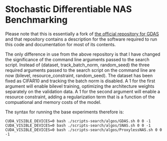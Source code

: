 # Stochastic Differentiable NAS Benchmarking
Please note that this is essentially a fork of [the official repository for GDAS](https://github.com/D-X-Y/AutoDL-Projects) and that repository contains a description for the software required to run this code and documentation for most of its contents.

The only difference in use from the above repository is that I have changed the significance of the command line arguments passed to the search script. Instead of (dataset, track_batch_norm, random_seed) the three required arguments passed to the search script on the command line are now (bilevel, resource_constraint, random_seed). The dataset has been fixed as CIFAR10 and tracking the batch norm is disabled. 
A 1 for the first argument will enable bilevel training, optimizing the architecture weights separately on the validation data.
A 1 for the second argument will enable a resource constraint, adding a regularization term that is a function of the compuational and memory costs of the model.

The syntax for running the base experiments therefore is:
```
CUDA_VISIBLE_DEVICES=0 bash ./scripts-search/algos/GDAS.sh 0 0 -1
CUDA_VISIBLE_DEVICES=0 bash ./scripts-search/algos/SNAS.sh 0 0 -1
CUDA_VISIBLE_DEVICES=0 bash ./scripts-search/algos/ProxylessNAS.sh 0 0 -1
```

